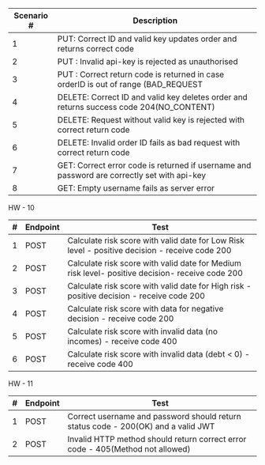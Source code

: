 | Scenario # | Description                                                                                 |
| ---------- | ------------------------------------------------------------------------------------------- |
| 1          | PUT: Correct ID and valid key updates order and returns correct code                        |
| 2          | PUT : Invalid api-key is rejected as unauthorised                                           |
| 3          | PUT : Correct return code is returned in case orderID is out of range (BAD_REQUEST          |
| 4          | DELETE: Correct ID and valid key deletes order and returns success code 204(NO_CONTENT)     |
| 5          | DELETE: Request without valid key is rejected with correct return code                      |
| 6          | DELETE: Invalid order ID fails as bad request with correct return code                      |
| 7          | GET: Correct error code is returned if username and password are correctly set with api-key |
| 8          | GET: Empty username fails as server error                                                   |

HW - 10

| #   | Endpoint | Test                                                                                            |
| --- | -------- | ----------------------------------------------------------------------------------------------- |
| 1   | POST     | Calculate risk score with valid date for Low Risk level - positive decision - receive code 200  |
| 2   | POST     | Calculate risk score with valid date for Medium risk level- positive decision- receive code 200 |
| 3   | POST     | Calculate risk score with valid date for High risk - positive decision - receive code 200       |
| 4   | POST     | Calculate risk score with data for negative decision - receive code 200                         |
| 5   | POST     | Calculate risk score with invalid data (no incomes) - receive code 400                          |
| 6   | POST     | Calculate risk score with invalid data (debt < 0) - receive code 400                            |

HW - 11

| #   | Endpoint | Test                                                                              |
| --- |----------|-----------------------------------------------------------------------------------|
| 1   | POST     | Correct username and password should return status code - 200(OK) and a valid JWT |
| 2   | POST     | Invalid HTTP method should return correct error code - 405(Method not allowed)    |
